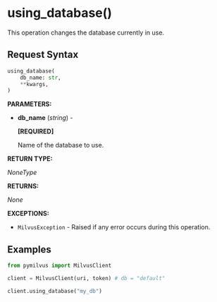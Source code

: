 # using_database()

This operation changes the database currently in use.

## Request Syntax

```python
using_database(
    db_name: str, 
    **kwargs,
)
```

**PARAMETERS:**

- **db_name** (*string*) -

    **[REQUIRED]**

    Name of the database to use.

**RETURN TYPE:**

*NoneType*

**RETURNS:**

*None*

**EXCEPTIONS:**

- `MilvusException` - Raised if any error occurs during this operation.

## Examples

```python
from pymilvus import MilvusClient

client = MilvusClient(uri, token) # db = "default" 

client.using_database("my_db")
```
